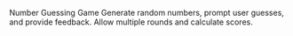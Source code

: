  Number Guessing Game
Generate random numbers, prompt user guesses, and provide feedback.
Allow multiple rounds and calculate scores.
